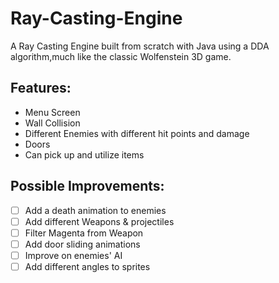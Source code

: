 # Ray-Casting-Engine
A Ray Casting Engine built from scratch with Java using a DDA algorithm,much like the classic Wolfenstein 3D game. 


## Features:
- Menu Screen
- Wall Collision
- Different Enemies with different hit points and damage
- Doors
- Can pick up and utilize items 

## Possible Improvements:
- [ ] Add a death animation to enemies
- [ ] Add different Weapons & projectiles
- [ ] Filter Magenta from Weapon
- [ ] Add door sliding animations
- [ ] Improve on enemies' AI
- [ ] Add different angles to sprites
